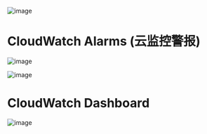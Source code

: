 ![image](https://github.com/yangshiteng/StatQuest-Study-Notes/assets/60442877/dcba5adc-0b8e-4a82-89aa-d31a27be404f)

# CloudWatch Alarms (云监控警报)

![image](https://github.com/yangshiteng/StatQuest-Study-Notes/assets/60442877/8834bdd5-94ed-42b7-84e9-707065c89e7f)

![image](https://github.com/yangshiteng/StatQuest-Study-Notes/assets/60442877/dff741ce-3a28-45e3-a9c0-63e6acf1ca9d)

# CloudWatch Dashboard

![image](https://github.com/yangshiteng/StatQuest-Study-Notes/assets/60442877/3279de18-1fc8-4648-84c9-c2d19001e74d)


